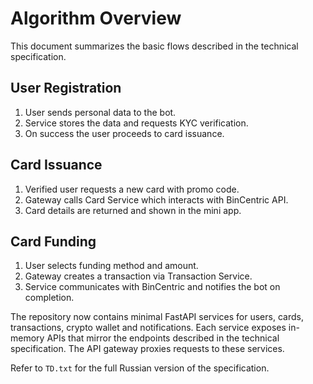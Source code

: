 # Algorithm Overview

This document summarizes the basic flows described in the technical specification.

## User Registration
1. User sends personal data to the bot.
2. Service stores the data and requests KYC verification.
3. On success the user proceeds to card issuance.

## Card Issuance
1. Verified user requests a new card with promo code.
2. Gateway calls Card Service which interacts with BinCentric API.
3. Card details are returned and shown in the mini app.

## Card Funding
1. User selects funding method and amount.
2. Gateway creates a transaction via Transaction Service.
3. Service communicates with BinCentric and notifies the bot on completion.

The repository now contains minimal FastAPI services for users, cards,
transactions, crypto wallet and notifications. Each service exposes in-memory
APIs that mirror the endpoints described in the technical specification.  The
API gateway proxies requests to these services.

Refer to `TD.txt` for the full Russian version of the specification.
